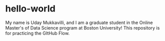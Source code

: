 # hello-world
My name is Uday Mukkavilli, and I am a graduate student in the Online Master's of Data Science program at Boston University!
This repository is for practicing the GItHub Flow.

